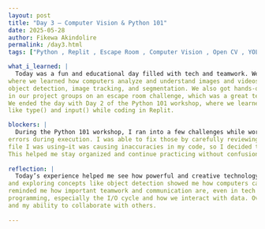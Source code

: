 ```yaml
---
layout: post
title: "Day 3 – Computer Vision & Python 101"
date: 2025-05-28
author: Fikewa Akindolire
permalink: /day3.html
tags: ["Python , Replit , Escape Room , Computer Vision , Open CV , YOLO V8 Models , Google Colab"]

what_i_learned: |
  Today was a fun and educational day filled with tech and teamwork. We started with a presentation from Mr. Andrew on Computer Vision, 
where we learned how computers analyze and understand images and videos like humans. He explained key tasks like image classification, 
object detection, image tracking, and segmentation. We also got hands-on using YOLO V8 on Google Colab and explored OpenCV. Later, we worked 
in our project groups on an escape room challenge, which was a great team-building activity and helped me learn how my teammates solve problems.
We ended the day with Day 2 of the Python 101 workshop, where we learned about variables, input/output (I/O) cycle, type casting, and used tools 
like type() and input() while coding in Replit.

blockers: |
  During the Python 101 workshop, I ran into a few challenges while working in Replit. I had issues with formatting in my code, which caused some 
errors during execution. I was able to fix those by carefully reviewing my work and making corrections. I also encountered a problem with the original
file I was using—it was causing inaccuracies in my code, so I decided to create a new file, titled it “Day 2”, and transferred all of my work into it.
This helped me stay organized and continue practicing without confusion.
  
reflection: |
  Today’s experience helped me see how powerful and creative technology can be, especially through computer vision. Working with tools like YOLO V8 
and exploring concepts like object detection showed me how computers can “see” and make decisions. I also really enjoyed the escape room activity—it 
reminded me how important teamwork and communication are, even in tech spaces. The Python workshop helped solidify my understanding of basic
programming, especially the I/O cycle and how we interact with data. Overall, I learned a lot and feel more confident in both my coding skills 
and my ability to collaborate with others.
  
---
```


